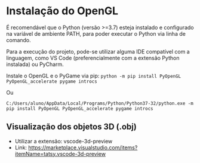 # Instalação do OpenGL

É recomendável que o Python (versão >=3.7) esteja instalado e configurado na variável de ambiente PATH, para poder executar o Python via linha de comando.

Para a execução do projeto, pode-se utilizar alguma IDE compatível com a linguagem, como VS Code (preferencialmente com a extensão Python instalada) ou PyCharm.

Instale o OpenGL e o PyGame via pip:
```python -m pip install PyOpenGL PyOpenGL_accelerate pygame introcs```

Ou 

```C:/Users/aluno/AppData/Local/Programs/Python/Python37-32/python.exe -m pip install PyOpenGL PyOpenGL_accelerate pygame introcs```

## Visualização dos objetos 3D (.obj)
- Utilizar a extensão: vscode-3d-preview
- Link: https://marketplace.visualstudio.com/items?itemName=tatsy.vscode-3d-preview